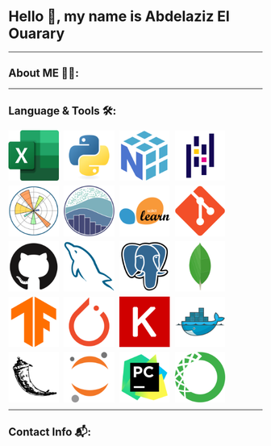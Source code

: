 # Hello 👋, my name is **Abdelaziz El Ouarary**

---

## About ME 👨‍💻:

---

## Language & Tools 🛠:

<div style="display: flex; flex-wrap: wrap; gap: 10px;">

<img src="logos/excel.svg" width="100" height="100" alt="Excel">
<img src="logos/Python.svg" width="100" height="100" alt="Python">
<img src="logos/NumPy.svg" width="100" height="100" alt="NumPy">
<img src="logos/Pandas.svg" width="100" height="100" alt="Pandas">
<img src="logos/Matplotlib.svg" width="100" height="100" alt="Matplotlib">
<img src="logos/Seaborn.svg" width="100" height="100" alt="Seaborn">
<img src="logos/scikit-learn.svg" width="100" height="100" alt="Scikit-learn">
<img src="logos/Git.svg" width="100" height="100" alt="Git">
<img src="logos/GitHub.svg" width="100" height="100" alt="GitHub">
<img src="logos/MySQL.svg" width="100" height="100" alt="MySQL">
<img src="logos/PostgresSQL.svg" width="100" height="100" alt="PostgresSQL">
<img src="logos/MongoDB.svg" width="100" height="100" alt="MongoDB">
<img src="logos/TensorFlow.svg" width="100" height="100" alt="TensorFlow">
<img src="logos/PyTorch.svg" width="100" height="100" alt="PyTorch">
<img src="logos/Keras.svg" width="100" height="100" alt="Keras">
<img src="logos/Docker.svg" width="100" height="100" alt="Docker">
<img src="logos/Flask.svg" width="100" height="100" alt="Flask">
<img src="logos/Jupyter.svg" width="100" height="100" alt="Jupyter">
<img src="logos/PyCharm.svg" width="100" height="100" alt="PyCharm">
<img src="logos/Anaconda.svg" width="100" height="100" alt="Anaconda">

</div>

---

## Contact Info 📬:
